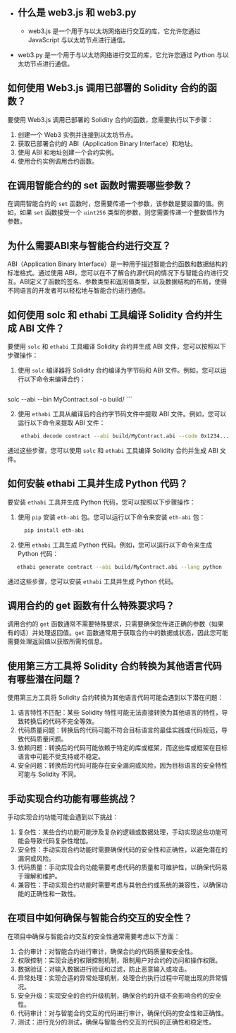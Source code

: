 - ## 什么是 web3.js 和 web3.py

  - web3.js 是一个用于与以太坊网络进行交互的库，它允许您通过 JavaScript 与以太坊节点进行通信。
- web3.py 是一个用于与以太坊网络进行交互的库，它允许您通过 Python 与以太坊节点进行通信。
  
## 如何使用 Web3.js 调用已部署的 Solidity 合约的函数？
  
要使用 Web3.js 调用已部署的 Solidity 合约的函数，您需要执行以下步骤：
  
1. 创建一个 Web3 实例并连接到以太坊节点。
  2. 获取已部署合约的 ABI（Application Binary Interface）和地址。
3. 使用 ABI 和地址创建一个合约实例。
  4. 使用合约实例调用合约函数。

  ## 在调用智能合约的 set 函数时需要哪些参数？

  在调用智能合约的 `set` 函数时，您需要传递一个参数，该参数是要设置的值。例如，如果 `set` 函数接受一个 `uint256` 类型的参数，则您需要传递一个整数值作为参数。

  ## 为什么需要ABI来与智能合约进行交互？

  ABI（Application Binary Interface）是一种用于描述智能合约函数和数据结构的标准格式。通过使用 ABI，您可以在不了解合约源代码的情况下与智能合约进行交互。ABI定义了函数的签名、参数类型和返回值类型，以及数据结构的布局，使得不同语言的开发者可以轻松地与智能合约进行通信。

  ## 如何使用 solc 和 ethabi 工具编译 Solidity 合约并生成 ABI 文件？

  要使用 `solc` 和 `ethabi` 工具编译 Solidity 合约并生成 ABI 文件，您可以按照以下步骤操作：

  1. 使用 `solc` 编译器将 Solidity 合约编译为字节码和 ABI 文件。例如，您可以运行以下命令来编译合约：

     ```bash
   solc --abi --bin MyContract.sol -o build/
     ```

  2. 使用 `ethabi` 工具从编译后的合约字节码文件中提取 ABI 文件。例如，您可以运行以下命令来提取 ABI 文件：
  
     ```bash
      ethabi decode contract --abi build/MyContract.abi --code 0x1234...
     ```
  
通过这些步骤，您可以使用 `solc` 和 `ethabi` 工具编译 Solidity 合约并生成 ABI 文件。
  
## 如何安装 ethabi 工具并生成 Python 代码？
  
要安装 `ethabi` 工具并生成 Python 代码，您可以按照以下步骤操作：
  
1. 使用 `pip` 安装 `eth-abi` 包。您可以运行以下命令来安装 `eth-abi` 包：
  
   ```bash
     pip install eth-abi
     ```
  
  2. 使用 `ethabi` 工具生成 Python 代码。例如，您可以运行以下命令来生成 Python 代码：
  
   ```bash
      ethabi generate contract --abi build/MyContract.abi --lang python
   ```
  
通过这些步骤，您可以安装 `ethabi` 工具并生成 Python 代码。
  
  ## 调用合约的 get 函数有什么特殊要求吗？
  
  调用合约的 `get` 函数通常不需要特殊要求，只需要确保您传递正确的参数（如果有的话）并处理返回值。`get` 函数通常用于获取合约中的数据或状态，因此您可能需要处理返回值以获取所需的信息。
  
  ## 使用第三方工具将 Solidity 合约转换为其他语言代码有哪些潜在问题？
  
使用第三方工具将 Solidity 合约转换为其他语言代码可能会遇到以下潜在问题：
  
1. 语言特性不匹配：某些 Solidity 特性可能无法直接转换为其他语言的特性，导致转换后的代码不完全等效。
  2. 代码质量问题：转换后的代码可能不符合目标语言的最佳实践或代码规范，导致代码质量问题。
3. 依赖问题：转换后的代码可能依赖于特定的库或框架，而这些库或框架在目标语言中可能不受支持或不稳定。
  4. 安全问题：转换后的代码可能存在安全漏洞或风险，因为目标语言的安全特性可能与 Solidity 不同。

  ## 手动实现合约功能有哪些挑战？

  手动实现合约功能可能会遇到以下挑战：

  1. 复杂性：某些合约功能可能涉及复杂的逻辑或数据处理，手动实现这些功能可能会导致代码复杂性增加。
2. 安全性：手动实现合约功能时需要确保代码的安全性和正确性，以避免潜在的漏洞或风险。
  3. 代码质量：手动实现合约功能需要考虑代码的质量和可维护性，以确保代码易于理解和维护。
4. 兼容性：手动实现合约功能时需要考虑与其他合约或系统的兼容性，以确保功能的正确性和一致性。
  
  ## 在项目中如何确保与智能合约交互的安全性？
  
  在项目中确保与智能合约交互的安全性通常需要考虑以下方面：
  
  1. 合约审计：对智能合约进行审计，确保合约的代码质量和安全性。
  2. 权限控制：实现合适的权限控制机制，限制用户对合约的访问和操作权限。
  3. 数据验证：对输入数据进行验证和过滤，防止恶意输入或攻击。
  4. 异常处理：实现合适的异常处理机制，处理合约执行过程中可能出现的异常情况。
  5. 安全升级：实现安全的合约升级机制，确保合约的升级不会影响合约的安全性。
  6. 代码审计：对与智能合约交互的代码进行审计，确保代码的安全性和正确性。
  7. 测试：进行充分的测试，确保与智能合约交互的代码的正确性和稳定性。
  
  
